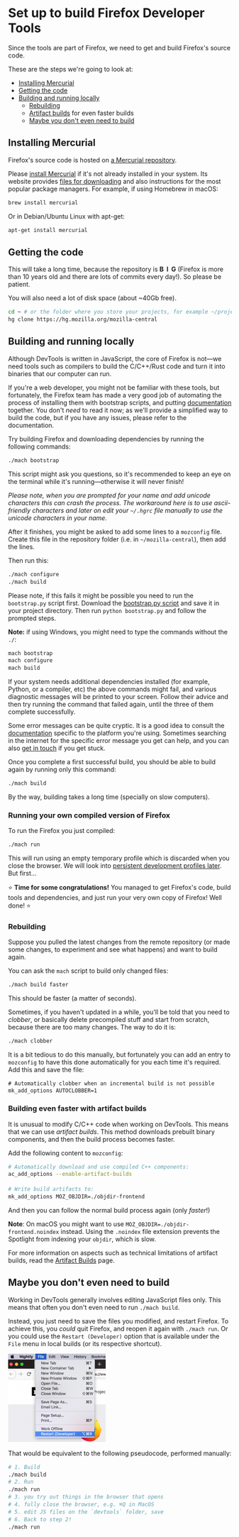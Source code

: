 # Set up to build Firefox Developer Tools

Since the tools are part of Firefox, we need to get and build Firefox's source code.

These are the steps we're going to look at:

* [Installing Mercurial](#installing-mercurial)
* [Getting the code](#getting-the-code)
* [Building and running locally](#building-and-running-locally)
  * [Rebuilding](#rebuilding)
  * [Artifact builds](#building-even-faster-with-artifact-builds) for even faster builds
  * [Maybe you don't even need to build](#maybe-you-dont-even-need-to-build)

## Installing Mercurial

Firefox's source code is hosted on [a Mercurial repository](https://hg.mozilla.org/mozilla-central/).

Please [install Mercurial](https://www.mercurial-scm.org/) if it's not already installed in your system. Its website provides [files for downloading](https://www.mercurial-scm.org/downloads) and also instructions for the most popular package managers. For example, if using Homebrew in macOS:

```bash
brew install mercurial
```

Or in Debian/Ubuntu Linux with apt-get:

```bash
apt-get install mercurial
```

## Getting the code

This will take a long time, because the repository is **B&nbsp;&nbsp;I&nbsp;&nbsp;G** (Firefox is more than 10 years old and there are lots of commits every day!). So please be patient.

You will also need a lot of disk space (about ~40Gb free).

```bash
cd ~ # or the folder where you store your projects, for example ~/projects
hg clone https://hg.mozilla.org/mozilla-central
```

## Building and running locally

Although DevTools is written in JavaScript, the core of Firefox is not—we need tools such as compilers to build the C/C++/Rust code and turn it into binaries that our computer can run.

If you're a web developer, you might not be familiar with these tools, but fortunately, the Firefox team has made a very good job of automating the process of installing them with bootstrap scripts, and putting [documentation](https://developer.mozilla.org/docs/Mozilla/Developer_guide/Build_Instructions/Simple_Firefox_build) together. You don't *need* to read it now; as we'll provide a simplified way to build the code, but if you have any issues, please refer to the documentation.

Try building Firefox and downloading dependencies by running the following commands:

```bash
./mach bootstrap
```

This script might ask you questions, so it's recommended to keep an eye on the terminal while it's running—otherwise it will never finish!

*Please note, when you are prompted for your name and add unicode characters this can crash the process. The workaround here is to use ascii-friendly characters and later on edit your `~/.hgrc` file manually to use the unicode characters in your name.*

After it finishes, you might be asked to add some lines to a `mozconfig` file. Create this file in the repository folder (i.e. in `~/mozilla-central`), then add the lines.

Then run this:

```bash
./mach configure
./mach build
```

Please note, if this fails it might be possible you need to run the `bootstrap.py` script first. Download the [bootstrap.py script](https://hg.mozilla.org/mozilla-central/raw-file/default/python/mozboot/bin/bootstrap.py) and save it in your project directory. Then run `python bootstrap.py` and follow the prompted steps.

**Note:** if using Windows, you might need to type the commands without the `./`:

```bash
mach bootstrap
mach configure
mach build
```

If your system needs additional dependencies installed (for example, Python, or a compiler, etc) the above commands might fail, and various diagnostic messages will be printed to your screen. Follow their advice and then try running the command that failed again, until the three of them complete successfully.

Some error messages can be quite cryptic. It is a good idea to consult the [documentation](https://developer.mozilla.org/docs/Mozilla/Developer_guide/Build_Instructions/Simple_Firefox_build) specific to the platform you're using. Sometimes searching in the internet for the specific error message you get can help, and you can also [get in touch](https://firefox-dev.tools/#getting-in-touch) if you get stuck.

Once you complete a first successful build, you should be able to build again by running only this command:

```bash
./mach build
```

By the way, building takes a long time (specially on slow computers).

### Running your own compiled version of Firefox

To run the Firefox you just compiled:

```bash
./mach run
```

This will run using an empty temporary profile which is discarded when you close the browser. We will look into [persistent development profiles later](./development-profiles.md). But first...

⭐️  **Time for some congratulations!** You managed to get Firefox's code, build tools and dependencies, and just run your very own copy of Firefox! Well done! ⭐   ️ 

### Rebuilding

<!--TODO: it would be valuable to explain how to pull changes! -->

Suppose you pulled the latest changes from the remote repository (or made some changes, to experiment and see what happens) and want to build again.

You can ask the `mach` script to build only changed files:

```bash
./mach build faster
```

This should be faster (a matter of seconds).

Sometimes, if you haven't updated in a while, you'll be told that you need to *clobber*, or basically delete precompiled stuff and start from scratch, because there are too many changes. The way to do it is:

```bash
./mach clobber
```

It is a bit tedious to do this manually, but fortunately you can add an entry to `mozconfig` to have this done automatically for you each time it's required. Add this and save the file:

```
# Automatically clobber when an incremental build is not possible
mk_add_options AUTOCLOBBER=1
```

### Building even faster with artifact builds

It is unusual to modify C/C++ code when working on DevTools. This means that we can use *artifact builds*. This method downloads prebuilt binary components, and then the build process becomes faster.

Add the following content to `mozconfig`:

```bash
# Automatically download and use compiled C++ components:
ac_add_options --enable-artifact-builds
 
# Write build artifacts to:
mk_add_options MOZ_OBJDIR=./objdir-frontend
```

And then you can follow the normal build process again (only *faster*!)

**Note**: On macOS you might want to use `MOZ_OBJDIR=./objdir-frontend.noindex` instead. Using the `.noindex` file extension prevents the Spotlight from indexing your `objdir`, which is slow.

For more information on aspects such as technical limitations of artifact builds, read the [Artifact Builds](https://developer.mozilla.org/en-US/docs/Mozilla/Developer_guide/Build_Instructions/Artifact_builds) page.

## Maybe you don't even need to build

Working in DevTools generally involves editing JavaScript files only. This means that often you don't even need to run `./mach build`.

Instead, you just need to save the files you modified, and restart Firefox. To achieve this, you *could* quit Firefox, and reopen it again with `./mach run`. Or you could use the `Restart (Developer)` option that is available under the `File` menu in local builds (or its respective shortcut).

![Image of Restart (Developer) option under File menu](restart.png)

That would be equivalent to the following pseudocode, performed manually:

```bash
# 1. Build
./mach build
# 2. Run
./mach run
# 3. you try out things in the browser that opens
# 4. fully close the browser, e.g. ⌘Q in MacOS
# 5. edit JS files on the `devtools` folder, save
# 6. Back to step 2!
./mach run
```

